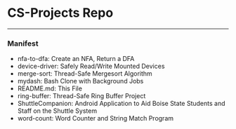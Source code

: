 # CS-Projects Repo

---

### Manifest
- nfa-to-dfa: Create an NFA, Return a DFA
- device-driver: Safely Read/Write Mounted Devices
- merge-sort: Thread-Safe Mergesort Algorithm
- mydash: Bash Clone with Background Jobs
- README.md: This File
- ring-buffer: Thread-Safe Ring Buffer Project
- ShuttleCompanion: Android Application to Aid Boise State Students and Staff on the Shuttle System
- word-count: Word Counter and String Match Program



